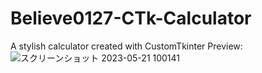 # Believe0127-CTk-Calculator
A stylish calculator created with CustomTkinter
Preview:
![スクリーンショット 2023-05-21 100141](https://github.com/Believe0127/Believe0127-CTk-Calculator/assets/101379299/0dc77738-e031-43de-9853-28a8c94ceb81)
